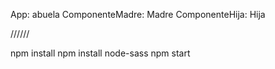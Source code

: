 App: abuela
ComponenteMadre: Madre
ComponenteHija: Hija

//////

npm install
npm install node-sass
npm start
